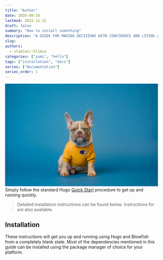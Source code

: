 ```yaml
---
title: "Author"
date: 2020-08-16
lastmod: 2023-12-12
draft: false
summary: "How to install something"
description: "A GUIDE FOR MAKING DECISIONS WITH CONFIDENCE AND LIVING A MORE MEANINGFUL LIFE. RESEARCH OF THE STRUCTURE OF SUBJECTIVE EXPERIENCE"
slug: 
authors: 
  - vladimir-klimsa
categories: ["yumi", "hello"]
tags: ["installation", "docs"]
series: ["Documentation"]
series_order: 1
---
```


![hello](dog.webp)
Simply follow the standard Hugo [Quick Start](https://gohugo.io/getting-started/quick-start/) procedure to get up and running quickly.

> Detailed installation instructions can be found below. Instructions for are also available.

## Installation

These instructions will get you up and running using Hugo and Blowfish from a completely blank state. Most of the dependencies mentioned in this guide can be installed using the package manager of choice for your platform.